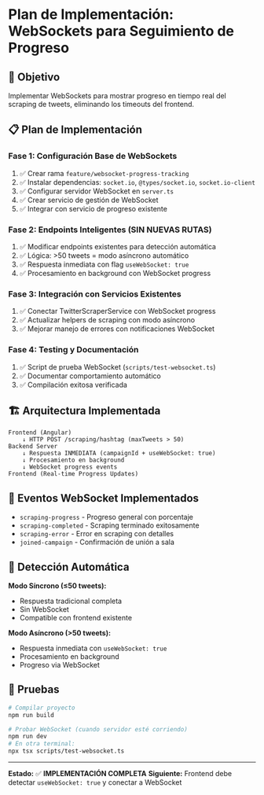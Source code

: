 # Plan de Implementación: WebSockets para Seguimiento de Progreso

## 🎯 **Objetivo**
Implementar WebSockets para mostrar progreso en tiempo real del scraping de tweets, eliminando los timeouts del frontend.

## 📋 **Plan de Implementación**

### **Fase 1: Configuración Base de WebSockets**
1. ✅ Crear rama `feature/websocket-progress-tracking`
2. ✅ Instalar dependencias: `socket.io`, `@types/socket.io`, `socket.io-client`
3. ✅ Configurar servidor WebSocket en `server.ts`
4. ✅ Crear servicio de gestión de WebSocket
5. ✅ Integrar con servicio de progreso existente

### **Fase 2: Endpoints Inteligentes (SIN NUEVAS RUTAS)**
1. ✅ Modificar endpoints existentes para detección automática
2. ✅ Lógica: >50 tweets = modo asíncrono automático
3. ✅ Respuesta inmediata con flag `useWebSocket: true`
4. ✅ Procesamiento en background con WebSocket progress

### **Fase 3: Integración con Servicios Existentes**
1. ✅ Conectar TwitterScraperService con WebSocket progress
2. ✅ Actualizar helpers de scraping con modo asíncrono
3. ✅ Mejorar manejo de errores con notificaciones WebSocket

### **Fase 4: Testing y Documentación**
1. ✅ Script de prueba WebSocket (`scripts/test-websocket.ts`)
2. ✅ Documentar comportamiento automático
3. ✅ Compilación exitosa verificada

## 🏗️ **Arquitectura Implementada**

```
Frontend (Angular)
    ↓ HTTP POST /scraping/hashtag (maxTweets > 50)
Backend Server
    ↓ Respuesta INMEDIATA (campaignId + useWebSocket: true)
    ↓ Procesamiento en background
    ↓ WebSocket progress events
Frontend (Real-time Progress Updates)
```

## 📡 **Eventos WebSocket Implementados**

- `scraping-progress` - Progreso general con porcentaje
- `scraping-completed` - Scraping terminado exitosamente
- `scraping-error` - Error en scraping con detalles
- `joined-campaign` - Confirmación de unión a sala

## 🔧 **Detección Automática**

**Modo Síncrono (≤50 tweets):**
- Respuesta tradicional completa
- Sin WebSocket
- Compatible con frontend existente

**Modo Asíncrono (>50 tweets):**
- Respuesta inmediata con `useWebSocket: true`
- Procesamiento en background
- Progreso via WebSocket

## 🚀 **Pruebas**

```bash
# Compilar proyecto
npm run build

# Probar WebSocket (cuando servidor esté corriendo)
npm run dev
# En otra terminal:
npx tsx scripts/test-websocket.ts
```

---

**Estado:** ✅ **IMPLEMENTACIÓN COMPLETA**
**Siguiente:** Frontend debe detectar `useWebSocket: true` y conectar a WebSocket